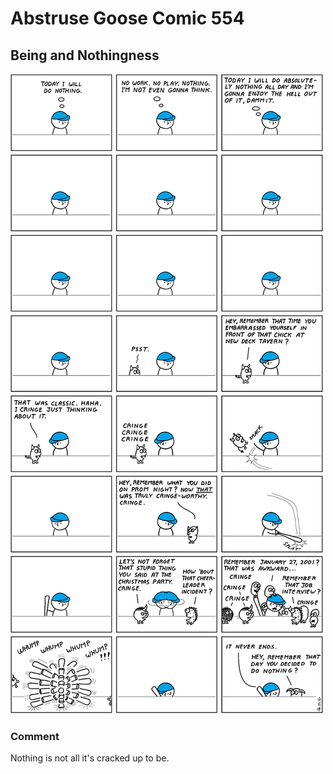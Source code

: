 # Abstruse Goose Comic 554
## Being and Nothingness

![image](comics/idle_minds_are_the_cringe_demons_playground.png)
### Comment
Nothing is not all it's cracked up to be.
